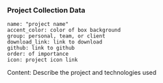 ### Project Collection Data

``` 
name: "project name"
accent_color: color of box background
group: personal, team, or client
download_link: link to download
github: link to github
order: of importance
icon: project icon link
```

Content: 
Describe the project and technologies used